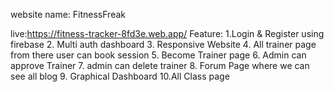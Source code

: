 website name: FitnessFreak


live:https://fitness-tracker-8fd3e.web.app/
Feature: 1.Login & Register using firebase
2. Multi auth dashboard
3. Responsive Website
4. All trainer page from there user can book session
5. Become Trainer page
6. Admin can approve Trainer
7. admin can delete trainer
8. Forum Page where we can see all blog
9. Graphical Dashboard
10.All Class page
